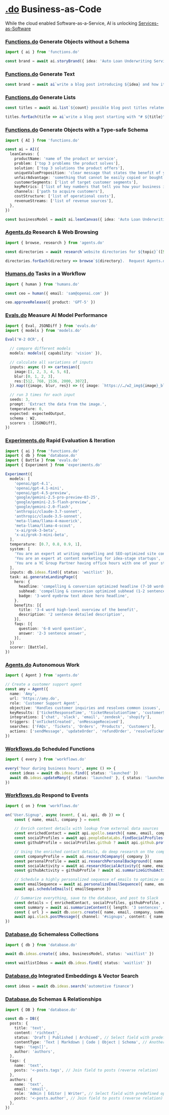 # [.do](https://dotdo.ai) Business-as-Code

While the cloud enabled Software-as-a-Service, AI is unlocking [Services-as-Software](https://services.do)

### [Functions.do](https://functions.do) Generate Objects without a Schema

```ts
import { ai } from 'functions.do'

const brand = await ai.storyBrand({ idea: 'Auto Loan Underwriting Services-as-Software' })
```

### [Functions.do](https://functions.do) Generate Text

```ts
const brand = await ai`write a blog post introducing ${idea} and how it will be delivered by ${brand}`
```


### [Functions.do](https://functions.do) Generate Lists

```ts
const titles = await ai.list`${count} possible blog post titles related to ${idea}`

titles.forEach(title => ai`write a blog post starting with "# ${title}"`)
```

### [Functions.do](https://functions.do) Generate Objects with a Type-safe Schema

```ts
import { AI } from 'functions.do'

const ai = AI({
  leanCanvas: {
    productName: 'name of the product or service',
    problem: ['top 3 problems the product solves'],
    solution: ['top 3 solutions the product offers'],
    uniqueValueProposition: 'clear message that states the benefit of your product',
    unfairAdvantage: 'something that cannot be easily copied or bought',
    customerSegments: ['list of target customer segments'],
    keyMetrics: ['list of key numbers that tell you how your business is doing'],
    channels: ['path to acquire customers'],
    costStructure: ['list of operational costs'],
    revenueStreams: ['list of revenue sources'],
  },
})

const businessModel = await ai.leanCanvas({ idea: 'Auto Loan Underwriting Services-as-Software' })
```

### [Agents.do](https://agents.do) Research & Web Browsing

```ts
import { browse, research } from 'agents.do'

const directories = await research`website directories for ${topic}`([String])

directories.forEach(directory => browse`${directory}.  Request Agents.do to be added`)
```


### [Humans.do](https://humans.do) Tasks in a Workflow

```ts
import { human } from 'humans.do'

const ceo = human({ email: 'sam@openai.com' })

ceo.approveRelease({ product: 'GPT-5' })
```

### [Evals.do](https://evals.do) Measure AI Model Performance

```ts
import { Eval, JSONDiff } from 'evals.do'
import { models } from 'models.do'

Eval('W-2 OCR', {

  // compare different models
  models: models({ capability: 'vision' }),

  // calculate all variations of inputs
  inputs: async () => cartesian({
    image:[1, 2, 3, 4, 5, 6], 
    blur:[0, 1, 2, 3], 
    res:[512, 768, 1536, 2000, 3072],
  }).map(({image, blur, res}) => ({ image: `https://…/w2_img${image}_blur${blur}_res${res}.jpg` })),

  // run 3 times for each input
  seeds: 3, 
  prompt: 'Extract the data from the image.',
  temperature: 0,
  expected: expectedOutput,
  schema : W2,
  scorers : [JSONDiff],             
})
```

### [Experiments.do](https://experiments.do) Rapid Evaluation & Iteration

```ts
import { ai } from 'functions.do'
import { db } from 'database.do'
import { Battle } from 'evals.do'
import { Experiment } from 'experiments.do'

Experiment({
  models: [
    'openai/gpt-4.1',
    'openai/gpt-4.1-mini',
    'openai/gpt-4.5-preview',
    'google/gemini-2.5-pro-preview-03-25',
    'google/gemini-2.5-flash-preview',
    'google/gemini-2.0-flash',
    'anthropic/claude-3.7-sonnet',
    'anthropic/claude-3.5-sonnet',
    'meta-llama/llama-4-maverick',
    'meta-llama/llama-4-scout',
    'x-ai/grok-3-beta',
    'x-ai/grok-3-mini-beta',
  ],
  temperature: [0.7, 0.8, 0.9, 1],
  system: [
    'You are an expert at writing compelling and SEO-optimized site content',
    'You are an expert at content marketing for idea-stage startups',
    'You are a YC Group Partner having office hours with one of your startups',
  ],
  inputs: db.ideas.find({ status: 'waitlist' }),
  task: ai.generateLandingPage({
    hero: {
      headline: 'compelling & conversion optimized headline (7-10 words)',
      subhead: 'compelling & conversion optimized subhead (1-2 sentences)',
      badge: '3-word eyebrow text above hero headline',
    },
    benefits: [{
      title: '3-4 word high-level overview of the benefit',
      description: '2 sentence detailed description',
    }],
    faqs: [{
      question: '6-8 word question',
      answer: '2-3 sentence answer',
    }],
  })
  scorer: [Battle],
})
```

### [Agents.do](https://agents.do) Autonomous Work

```typescript
import { Agent } from 'agents.do'

// Create a customer support agent
const amy = Agent({
  name: 'Amy',
  url: 'https://amy.do',
  role: 'Customer Support Agent',
  objective: 'Handles customer inquiries and resolves common issues',
  keyResults: ['ticketResponseTime', 'ticketResolutionTime', 'customerSatisfaction'],
  integrations: ['chat', 'slack', 'email', 'zendesk', 'shopify'],
  triggers: ['onTicketCreated', 'onMessageReceived'],
  searches: ['FAQs', 'Tickets', 'Orders', 'Products', 'Customers'],
  actions: ['sendMessage', 'updateOrder', 'refundOrder', 'resolveTicket', 'escalateTicket'],
})
```

### [Workflows.do](https://workflows.do) Scheduled Functions

```typescript
import { every } from 'workflows.do'

every('hour during business hours', async () => {
  const ideas = await db.ideas.find({ status: 'launched' })
  await db.ideas.updateMany({ status: 'launched' }, { status: 'launched' })
})
```

### [Workflows.do](https://workflows.do) Respond to Events

```typescript
import { on } from 'workflows.do'

on('User.Signup', async (event, { ai, api, db }) => {
    const { name, email, company } = event

    // Enrich content details with lookup from external data sources
    const enrichedContact = await api.apollo.search({ name, email, company })
    const socialProfiles = await api.peopleDataLabs.findSocialProfiles({ name, email, company })
    const githubProfile = socialProfiles.github ? await api.github.profile({ name, email, company, profile: socialProfiles.github }) : undefined

    // Using the enriched contact details, do deep research on the company and personal background
    const companyProfile = await ai.researchCompany({ company })
    const personalProfile = await ai.researchPersonalBackground({ name, email, enrichedContact })
    const socialActivity = await ai.researchSocialActivity({ name, email, enrichedContact, socialProfiles })
    const githubActivity = githubProfile ? await ai.summarizeGithubActivity({ name, email, enrichedContact, githubProfile }) : undefined

    // Schedule a highly personalized sequence of emails to optimize onboarding and activation
    const emailSequence = await ai.personalizeEmailSequence({ name, email, company, personalProfile, socialActivity, companyProfile, githubActivity })
    await api.scheduleEmails({ emailSequence })

    // Summarize everything, save to the database, and post to Slack
    const details = { enrichedContact, socialProfiles, githubProfile, companyProfile, personalProfile, socialActivity, githubActivity, emailSequence }
    const summary = await ai.summarizeContent({ length: '3 sentences', name, email, company, ...details })
    const { url } = await db.users.create({ name, email, company, summary, ...details })
    await api.slack.postMessage({ channel: '#signups', content: { name, email, company, summary, url } })
})
```

### [Database.do](https://database.do) Schemaless Collections

```typescript
import { db } from 'database.do'

await db.ideas.create({ idea, businessModel, status: 'waitlist' })

const waitlistIdeas = await db.ideas.find({ status: 'waitlist' })
```

### [Database.do](https://database.do) Integrated Embeddings & Vector Search

```typescript
const ideas = await db.ideas.search('automotive finance')
```

### [Database.do](https://database.do) Schemas & Relationships

```typescript
import { DB } from 'database.do'

const db = DB({
  posts: {
    title: 'text',
    content: 'richtext',
    status: 'Draft | Published | Archived', // Select field with predefined options
    contentType: 'Text | Markdown | Code | Object | Schema', // Another select field example
    tags: 'tags[]',
    author: 'authors',
  },
  tags: {
    name: 'text',
    posts: '<-posts.tags', // Join field to posts (reverse relation)
  },
  authors: {
    name: 'text',
    email: 'email',
    role: 'Admin | Editor | Writer', // Select field with predefined options
    posts: '<-posts.author', // Join field to posts (reverse relation)
  },
})
```
